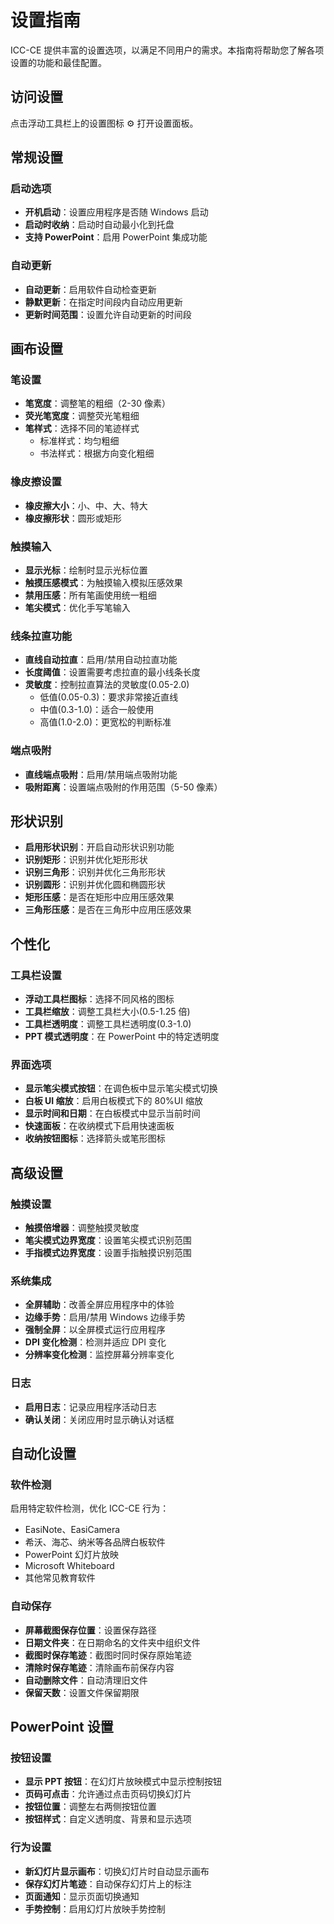 # 设置指南

ICC-CE 提供丰富的设置选项，以满足不同用户的需求。本指南将帮助您了解各项设置的功能和最佳配置。

## 访问设置

点击浮动工具栏上的设置图标 ⚙️ 打开设置面板。

## 常规设置

### 启动选项

- **开机启动**：设置应用程序是否随 Windows 启动
- **启动时收纳**：启动时自动最小化到托盘
- **支持 PowerPoint**：启用 PowerPoint 集成功能

### 自动更新

- **自动更新**：启用软件自动检查更新
- **静默更新**：在指定时间段内自动应用更新
- **更新时间范围**：设置允许自动更新的时间段

## 画布设置

### 笔设置

- **笔宽度**：调整笔的粗细（2-30 像素）
- **荧光笔宽度**：调整荧光笔粗细
- **笔样式**：选择不同的笔迹样式
  - 标准样式：均匀粗细
  - 书法样式：根据方向变化粗细

### 橡皮擦设置

- **橡皮擦大小**：小、中、大、特大
- **橡皮擦形状**：圆形或矩形

### 触摸输入

- **显示光标**：绘制时显示光标位置
- **触摸压感模式**：为触摸输入模拟压感效果
- **禁用压感**：所有笔画使用统一粗细
- **笔尖模式**：优化手写笔输入

### 线条拉直功能

- **直线自动拉直**：启用/禁用自动拉直功能
- **长度阈值**：设置需要考虑拉直的最小线条长度
- **灵敏度**：控制拉直算法的灵敏度(0.05-2.0)
  - 低值(0.05-0.3)：要求非常接近直线
  - 中值(0.3-1.0)：适合一般使用
  - 高值(1.0-2.0)：更宽松的判断标准

### 端点吸附

- **直线端点吸附**：启用/禁用端点吸附功能
- **吸附距离**：设置端点吸附的作用范围（5-50 像素）

## 形状识别

- **启用形状识别**：开启自动形状识别功能
- **识别矩形**：识别并优化矩形形状
- **识别三角形**：识别并优化三角形形状
- **识别圆形**：识别并优化圆和椭圆形状
- **矩形压感**：是否在矩形中应用压感效果
- **三角形压感**：是否在三角形中应用压感效果

## 个性化

### 工具栏设置

- **浮动工具栏图标**：选择不同风格的图标
- **工具栏缩放**：调整工具栏大小(0.5-1.25 倍)
- **工具栏透明度**：调整工具栏透明度(0.3-1.0)
- **PPT 模式透明度**：在 PowerPoint 中的特定透明度

### 界面选项

- **显示笔尖模式按钮**：在调色板中显示笔尖模式切换
- **白板 UI 缩放**：启用白板模式下的 80%UI 缩放
- **显示时间和日期**：在白板模式中显示当前时间
- **快速面板**：在收纳模式下启用快速面板
- **收纳按钮图标**：选择箭头或笔形图标

## 高级设置

### 触摸设置

- **触摸倍增器**：调整触摸灵敏度
- **笔尖模式边界宽度**：设置笔尖模式识别范围
- **手指模式边界宽度**：设置手指触摸识别范围

### 系统集成

- **全屏辅助**：改善全屏应用程序中的体验
- **边缘手势**：启用/禁用 Windows 边缘手势
- **强制全屏**：以全屏模式运行应用程序
- **DPI 变化检测**：检测并适应 DPI 变化
- **分辨率变化检测**：监控屏幕分辨率变化

### 日志

- **启用日志**：记录应用程序活动日志
- **确认关闭**：关闭应用时显示确认对话框

## 自动化设置

### 软件检测

启用特定软件检测，优化 ICC-CE 行为：

- EasiNote、EasiCamera
- 希沃、海芯、纳米等各品牌白板软件
- PowerPoint 幻灯片放映
- Microsoft Whiteboard
- 其他常见教育软件

### 自动保存

- **屏幕截图保存位置**：设置保存路径
- **日期文件夹**：在日期命名的文件夹中组织文件
- **截图时保存笔迹**：截图时同时保存原始笔迹
- **清除时保存笔迹**：清除画布前保存内容
- **自动删除文件**：自动清理旧文件
- **保留天数**：设置文件保留期限

## PowerPoint 设置

### 按钮设置

- **显示 PPT 按钮**：在幻灯片放映模式中显示控制按钮
- **页码可点击**：允许通过点击页码切换幻灯片
- **按钮位置**：调整左右两侧按钮位置
- **按钮样式**：自定义透明度、背景和显示选项

### 行为设置

- **新幻灯片显示画布**：切换幻灯片时自动显示画布
- **保存幻灯片笔迹**：自动保存幻灯片上的标注
- **页面通知**：显示页面切换通知
- **手势控制**：启用幻灯片放映手势控制
